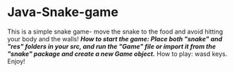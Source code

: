 # Java-Snake-game
This is a simple snake game- move the snake to the food and avoid hitting your body and the walls!
***How to start the game:
Place both "snake" and "res" folders in your src, and run the "Game" file or import it from the "snake" package and create a new Game object.***
How to play: wasd keys.
Enjoy!
